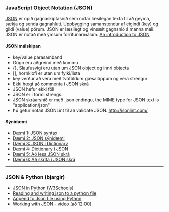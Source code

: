 ### JavaScript Object Notation (JSON) 
[JSON](https://developer.mozilla.org/en-US/docs/Web/JavaScript/Reference/Global_Objects/JSON) er opið gagnaskiptasnið sem notar læsilegan texta til að geyma, sækja og senda gagnahluti. 
Uppbygging samanstendur af eigindi (key) og gildi (value) pörum. 
JSON er læsilegt og vinsælt gagnsnið á manna máli. JSON er notað með ýmsum forritunarmálum. [An introduction to JSON](https://towardsdatascience.com/an-introduction-to-json-c9acb464f43e)


#### JSON málskipan
 * key/value parasamband
 * Gögn eru aðgreind með kommu
 * {}, Slaufusvigi eru utan um JSON object og innri objecta 
 * [], hornklofi er utan um fylki/lista
 * key verður að vera með tvöföldum gæsalöppum og vera strengur
 * Ekki hægt að commenta í JSON skrá
 * JSON hefur ekki föll
 * JSON er í formi strengs.
 * JSON skráarsnið er með .json endingu, the MIME type for JSON text is "application/json"
 * Þú getur notað JSONLint til að validate JSON. http://jsonlint.com/ 

#### Sýnidæmi

* [Dæmi 1: JSON syntax](1_JSON_Syntax.json)
* [Dæmi 2: JSON sýnidæmi](2_JSON_EXAMPLES.json)
* [Dæmi 3: JSON í Dictionary](3_JsonToDictionary.py)
* [Dæmi 4: Dictionary í JSON](4_dictionaryToJson.py)
* [Dæmi 5: Að lesa JSON skrá](5_lesa_skra.py)
* [Dæmi 6: Að skrifa í JSON skrá](6_skrifa_skra.py)


---

### JSON & Python (bjargir)

* [JSON in Python (W3Schools)](https://www.w3schools.com/python/python_json.asp)
* [Reading and writing json to a python file](https://www.geeksforgeeks.org/reading-and-writing-json-to-a-file-in-python/)
* [Append to Json file using Python](https://www.geeksforgeeks.org/append-to-json-file-using-python/)
* [Working with JSON - video (að 12:00)](https://www.youtube.com/watch?v=9N6a-VLBa2I)

